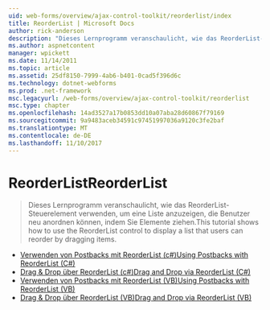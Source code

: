 ```yaml
---
uid: web-forms/overview/ajax-control-toolkit/reorderlist/index
title: ReorderList | Microsoft Docs
author: rick-anderson
description: "Dieses Lernprogramm veranschaulicht, wie das ReorderList-Steuerelement verwenden, um eine Liste anzuzeigen, die Benutzer neu anordnen können, indem Sie Elemente ziehen."
ms.author: aspnetcontent
manager: wpickett
ms.date: 11/14/2011
ms.topic: article
ms.assetid: 25df8150-7999-4ab6-b401-0cad5f396d6c
ms.technology: dotnet-webforms
ms.prod: .net-framework
msc.legacyurl: /web-forms/overview/ajax-control-toolkit/reorderlist
msc.type: chapter
ms.openlocfilehash: 14ad3527a17b0853dd10a07aba28d60867f79169
ms.sourcegitcommit: 9a9483aceb34591c97451997036a9120c3fe2baf
ms.translationtype: MT
ms.contentlocale: de-DE
ms.lasthandoff: 11/10/2017
---
```

<a name="reorderlist"></a><span data-ttu-id="cc708-103">ReorderList</span><span class="sxs-lookup"><span data-stu-id="cc708-103">ReorderList</span></span>
====================
> <span data-ttu-id="cc708-104">Dieses Lernprogramm veranschaulicht, wie das ReorderList-Steuerelement verwenden, um eine Liste anzuzeigen, die Benutzer neu anordnen können, indem Sie Elemente ziehen.</span><span class="sxs-lookup"><span data-stu-id="cc708-104">This tutorial shows how to use the ReorderList control to display a list that users can reorder by dragging items.</span></span>


- [<span data-ttu-id="cc708-105">Verwenden von Postbacks mit ReorderList (c#)</span><span class="sxs-lookup"><span data-stu-id="cc708-105">Using Postbacks with ReorderList (C#)</span></span>](using-postbacks-with-reorderlist-cs.md)
- [<span data-ttu-id="cc708-106">Drag & Drop über ReorderList (c#)</span><span class="sxs-lookup"><span data-stu-id="cc708-106">Drag and Drop via ReorderList (C#)</span></span>](drag-and-drop-via-reorderlist-cs.md)
- [<span data-ttu-id="cc708-107">Verwenden von Postbacks mit ReorderList (VB)</span><span class="sxs-lookup"><span data-stu-id="cc708-107">Using Postbacks with ReorderList (VB)</span></span>](using-postbacks-with-reorderlist-vb.md)
- [<span data-ttu-id="cc708-108">Drag & Drop über ReorderList (VB)</span><span class="sxs-lookup"><span data-stu-id="cc708-108">Drag and Drop via ReorderList (VB)</span></span>](drag-and-drop-via-reorderlist-vb.md)
